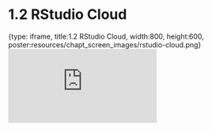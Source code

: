 # 1.2 RStudio Cloud
 
{type: iframe, title:1.2 RStudio Cloud, width:800, height:600, poster:resources/chapt_screen_images/rstudio-cloud.png}
![](https://mccoy-lab.github.io/hgv_modules/no_toc/rstudio-cloud.html)
 

 

